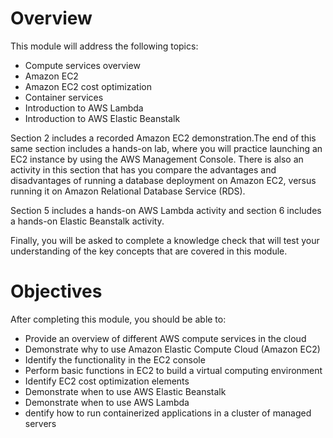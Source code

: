 # Overview
This module will address the following topics:
- Compute services overview
- Amazon EC2
- Amazon EC2 cost optimization
- Container services
- Introduction to AWS Lambda
- Introduction to AWS Elastic Beanstalk

Section 2 includes a recorded Amazon EC2 demonstration.The end of this same section includes a hands-on lab, where you will practice launching an EC2 instance by using the AWS Management Console. There is also an activity in this section that has you compare the advantages and disadvantages of running a database deployment on Amazon EC2, versus running it on Amazon Relational Database Service (RDS).

Section 5 includes a hands-on AWS Lambda activity and section 6 includes a hands-on Elastic Beanstalk activity.

Finally, you will be asked to complete a knowledge check that will test your understanding of the key concepts that are covered in this module.

# Objectives
After completing this module, you should be able to:
- Provide an overview of different AWS compute services in the cloud
- Demonstrate why to use Amazon Elastic Compute Cloud (Amazon EC2)
- Identify the functionality in the EC2 console
- Perform basic functions in EC2 to build a virtual computing environment
- Identify EC2 cost optimization elements
- Demonstrate when to use AWS Elastic Beanstalk
- Demonstrate when to use AWS Lambda
- dentify how to run containerized applications in a cluster of managed servers
